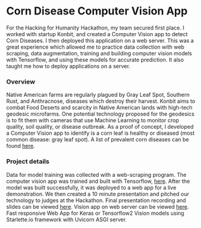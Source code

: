 # Corn Disease Computer Vision App

For the Hacking for Humanity Hackathon, my team secured first place. I worked with startup Konbit, and created a Computer Vision app to detect Corn Diseases. I then deployed this application on a web server. This was a great experience which allowed me to practice data collection with web scraping, data augmentation, training and building computer vision models with Tensorflow, and using these models for accurate prediction. It also taught me how to deploy applications on a server. 

### Overview 
Native American farms are regularly plagued by Gray Leaf Spot, Southern Rust, and Anthracnose, diseases which destroy their harvest. Konbit aims to combat Food Deserts and scarcity in Native American lands with high-tech geodesic microfarms. One potential technology proposed for the geodesics is to fit them with cameras that use Machine Learning to monitor crop quality, soil quality, or disease outbreak. As a proof of concept, I developed a Computer Vision app to identify is a corn leaf is healthy or diseased (most common disease: gray leaf spot). A list of prevalent corn diseases can be found [here](https://www.cropscience.bayer.us/learning-center/articles/corn-diseases-threaten-yields).

### Project details
Data for model training was collected with a web-scraping program. The computer vision app was trained and built with Tensorflow, [here](https://colab.research.google.com/drive/1Sl69zT26y1VCQT0B0a3Iocv-GYUNtztg). After the model was built successfully, it was deployed to a web app for a live demonstration. We then created a 10 minute presentation and pitched our technology to judges at the Hackathon. Final presentation recording and slides can be viewed [here](https://drive.google.com/drive/folders/1yFeyez01-_Y1zcrHPuQN0XStmjFjqmzi?usp=sharing). Vision app on web server can be viewed [here](https://corn-disease-categorization.onrender.com/). Fast responsive Web App for Keras or Tensorflow2 Vision models using Starlette.io framework with Uvicorn ASGI server.
